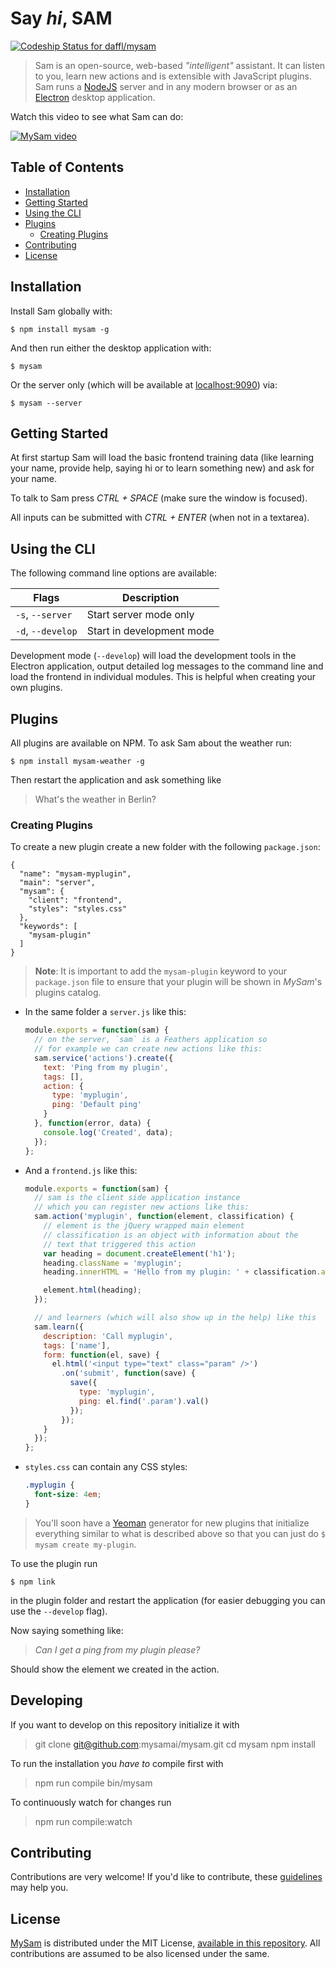 # Say *hi*, SAM

[![Codeship Status for daffl/mysam](https://codeship.com/projects/b26a3f10-3c66-0133-d19d-1276d5d0a1e7/status?branch=master)](https://codeship.com/projects/102258)

> Sam is an open-source, web-based *"intelligent"* assistant. It can listen to you, learn new actions and is extensible with JavaScript plugins. Sam runs a [NodeJS](https://nodejs.org/en/) server and in any modern browser or as an [Electron](http://electron.atom.io/) desktop application.

Watch this video to see what Sam can do:

[![MySam video](http://mysamai.github.io/mysam/mysam-video.png)](https://www.youtube.com/watch?v=VxFtSsCM_bo)

## Table of Contents

- [Installation](#installation)
- [Getting Started](#getting-started)
- [Using the CLI](#using-the-cli)
- [Plugins](#plugins)
  - [Creating Plugins](#creating-plugins)
- [Contributing](#contributing)
- [License](#license)

## Installation

Install Sam globally with:

`$ npm install mysam -g`

And then run either the desktop application with:

`$ mysam`

Or the server only (which will be available at [localhost:9090](http://localhost:9090)) via:

`$ mysam --server`

## Getting Started

At first startup Sam will load the basic frontend training data (like learning your name, provide help, saying hi or to learn something new) and ask for your name.

To talk to Sam press *CTRL + SPACE* (make sure the window is focused).

All inputs can be submitted with *CTRL + ENTER* (when not in a textarea).

## Using the CLI

The following command line options are available:

|       Flags       |        Description        |
|-------------------|---------------------------|
| `-s`, `--server`  | Start server mode only    |
| `-d`, `--develop` | Start in development mode |

Development mode (`--develop`) will load the development tools in the Electron application, output detailed log messages to the command line and load the frontend in individual modules. This is helpful when creating your own plugins.

## Plugins

All plugins are available on NPM. To ask Sam about the weather run:

`$ npm install mysam-weather -g`

Then restart the application and ask something like

> What's the weather in Berlin?

### Creating Plugins

To create a new plugin create a new folder with the following `package.json`:

```
{
  "name": "mysam-myplugin",
  "main": "server",
  "mysam": {
    "client": "frontend",
    "styles": "styles.css"
  },
  "keywords": [
    "mysam-plugin"
  ]
}
```
> **Note**: It is important to add the `mysam-plugin` keyword to your `package.json`
file to ensure that your plugin will be shown in *MySam*'s plugins catalog.

- In the same folder a `server.js` like this:

  ```js
  module.exports = function(sam) {
    // on the server, `sam` is a Feathers application so
    // for example we can create new actions like this:
    sam.service('actions').create({
      text: 'Ping from my plugin',
      tags: [],
      action: {
        type: 'myplugin',
        ping: 'Default ping'
      }
    }, function(error, data) {
      console.log('Created', data);
    });
  };
  ```

- And a `frontend.js` like this:

  ```js
  module.exports = function(sam) {
    // sam is the client side application instance
    // which you can register new actions like this:
    sam.action('myplugin', function(element, classification) {
      // element is the jQuery wrapped main element
      // classification is an object with information about the
      // text that triggered this action
      var heading = document.createElement('h1');
      heading.className = 'myplugin';
      heading.innerHTML = 'Hello from my plugin: ' + classification.action.ping;

      element.html(heading);
    });

    // and learners (which will also show up in the help) like this
    sam.learn({
      description: 'Call myplugin',
      tags: ['name'],
      form: function(el, save) {
        el.html('<input type="text" class="param" />')
          .on('submit', function(save) {
            save({
              type: 'myplugin',
              ping: el.find('.param').val()
            });
          });
      }
    });
  };
  ```

- `styles.css` can contain any CSS styles:

  ```css
  .myplugin {
    font-size: 4em;
  }
  ```

> You'll soon have a [Yeoman](http://yeoman.io/) generator for new plugins
that initialize everything similar to what is described above so that you can
just do `$ mysam create my-plugin`.

To use the plugin run

`$ npm link`

in the plugin folder and restart the application (for easier debugging you can use the `--develop` flag).

Now saying something like:

> *Can I get a ping from my plugin please?*

Should show the element we created in the action.

## Developing

If you want to develop on this repository initialize it with

> git clone git@github.com:mysamai/mysam.git
> cd mysam
> npm install

To run the installation you *have to* compile first with

> npm run compile
> bin/mysam

To continuously watch for changes run

> npm run compile:watch

## Contributing

Contributions are very welcome! If you'd like to contribute, these [guidelines](CONTRIBUTING.md) may help you.

## License

[MySam](https://github.com/daffl/mysam) is distributed under the MIT License, [available in this repository](master/LICENSE.md). All contributions are assumed to be also licensed under the same.
